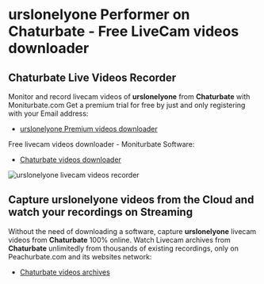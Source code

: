 # urslonelyone Performer on Chaturbate - Free LiveCam videos downloader

## Chaturbate Live Videos Recorder

Monitor and record livecam videos of **urslonelyone** from **Chaturbate** with Moniturbate.com
Get a premium trial for free by just and only registering with your Email address:
* [urslonelyone Premium videos downloader](https://moniturbate.com/request-demo-licence-key.html)

Free livecam videos downloader - Moniturbate Software:
* [Chaturbate videos downloader](https://moniturbate.com/moniturbate-download-software.html)

![urslonelyone livecam videos recorder](https://peachurnet.com/templates/moniturbate-software.png)


## Capture urslonelyone videos from the Cloud and watch your recordings on Streaming

Without the need of downloading a software, capture **urslonelyone** livecam videos from **Chaturbate** 100% online.
Watch Livecam archives from **Chaturbate** unlimitedly from thousands of existing recordings, only on Peachurbate.com and its websites network:
* [Chaturbate videos archives](https://peachurnet.com/)